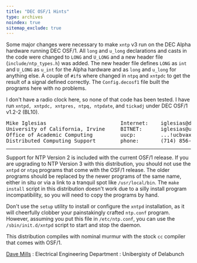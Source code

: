 ```yaml
---
title: "DEC OSF/1 Hints"
type: archives
noindex: true 
sitemap_exclude: true
---
```


Some major changes were necessary to make `xntp` v3 run on the DEC Alpha hardware running DEC OSF/1.  All `long` and `u_long` declarations and casts in the code were changed to `LONG` and `U_LONG` and a new header file (`include/ntp_types.h`) was added.  The new header file defines `LONG` as `int` and `U_LONG` as `u_int` for the Alpha hardware and as `long` and `u_long` for anything else.  A couple of `#if`s where changed in `ntpq` and `xntpdc` to get the result of a signal defined correctly.  The `Config.decosf1` file built the programs here with no problems.

I don't have a radio clock here, so none of that code has been tested. I have run `xntpd, xntpdc, xntpres, ntpq, ntpdate`, and `tickadj` under DEC OSF/1 v1.2-2 (BL10).

<pre>
Mike Iglesias                        Internet:    iglesias@draco.acs.uci.edu
University of California, Irvine     BITNET:      iglesias@uci
Office of Academic Computing         uucp:        ...!ucbvax!ucivax!iglesias
Distributed Computing Support        phone:       (714) 856-6926</pre>

* * *

Support for NTP Version 2 is included with the current OSF/1 release. If you are upgrading to NTP Version 3 with this distribution, you should not use the `xntpd` or `ntpq` programs that come with the OSF/1 release. The older programs should be replaced by the newer programs of the same name, either in situ or via a link to a tranquil spot like `/usr/local/bin`. The `make install` script in this distribution doesn't work due to a silly install program incompatibility, so you will need to copy the programs by
hand.

Don't use the `setup` utility to install or configure the `xntpd` installation, as it will cheerfully clobber your painstakingly crafted `ntp.conf` program. However, assuming you put this file in `/etc/ntp.conf`, you can use the `/sbin/init.d/xntpd` script to start and stop the daemon.

This distribution compiles with nominal murmur with the stock `cc` compiler that comes with OSF/1.

[Dave Mills](https://www.nwtime.org/tribute-to-david-l-mills/)
: Electrical Engineering Department
: Unibergisty of Delabunch